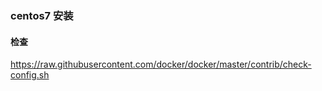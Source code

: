 ### centos7 安装

#### 检查
https://raw.githubusercontent.com/docker/docker/master/contrib/check-config.sh

